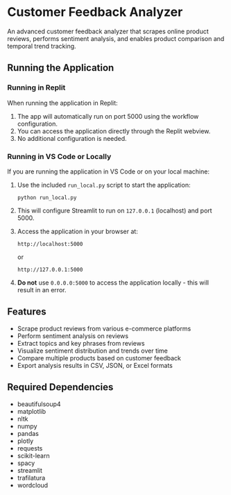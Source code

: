 # Customer Feedback Analyzer

An advanced customer feedback analyzer that scrapes online product reviews, performs sentiment analysis, and enables product comparison and temporal trend tracking.

## Running the Application

### Running in Replit

When running the application in Replit:

1. The app will automatically run on port 5000 using the workflow configuration.
2. You can access the application directly through the Replit webview.
3. No additional configuration is needed.

### Running in VS Code or Locally

If you are running the application in VS Code or on your local machine:

1. Use the included `run_local.py` script to start the application:
   ```
   python run_local.py
   ```

2. This will configure Streamlit to run on `127.0.0.1` (localhost) and port 5000.

3. Access the application in your browser at:
   ```
   http://localhost:5000
   ```
   or
   ```
   http://127.0.0.1:5000
   ```

4. **Do not** use `0.0.0.0:5000` to access the application locally - this will result in an error.

## Features

- Scrape product reviews from various e-commerce platforms
- Perform sentiment analysis on reviews
- Extract topics and key phrases from reviews
- Visualize sentiment distribution and trends over time
- Compare multiple products based on customer feedback
- Export analysis results in CSV, JSON, or Excel formats

## Required Dependencies

- beautifulsoup4
- matplotlib
- nltk
- numpy
- pandas
- plotly
- requests
- scikit-learn
- spacy
- streamlit
- trafilatura
- wordcloud
